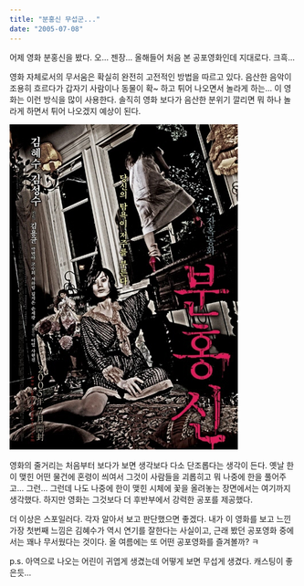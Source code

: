 ```yaml
---
title: "분홍신 무섭군..."
date: "2005-07-08"
---
```


어제 영화 분홍신을 봤다. 오... 젠장... 올해들어 처음 본 공포영화인데 지대로다. 크흑...  
  
영화 자체로서의 무서움은 확실히 완전히 고전적인 방법을 따르고 있다. 음산한 음악이 조용히 흐르다가 갑자기 사람이나 동물이 확~ 하고 튀어 나오면서 놀라게 하는... 이 영화는 이런 방식을 많이 사용한다. 솔직히 영화 보다가 음산한 분위기 깔리면 뭐 하나 놀라게 하면서 튀어 나오겠지 예상이 된다.  

![](/assets/images/posts/2005/07/fk200000000089.jpg)
  
영화의 줄거리는 처음부터 보다가 보면 생각보다 다소 단조롭다는 생각이 든다. 옛날 한이 맺힌 어떤 물건에 혼령이 씌여서 그것이 사람들을 괴롭히고 뭐 나중에 한을 풀어주고... 그런... 그런데 나도 나중에 한이 맺힌 시체에 꽃을 올려놓는 장면에서는 여기까지 생각했다. 하지만 영화는 그것보다 더 후반부에서 강력한 공포를 제공했다.  
  
더 이상은 스포일러다. 각자 알아서 보고 판단했으면 좋겠다. 내가 이 영화를 보고 느낀 가장 첫번째 느낌은 김혜수가 역시 연기를 잘한다는 사실이고, 근래 봤던 공포영화 중에서는 꽤나 무서웠다는 것이다. 올 여름에는 또 어떤 공포영화를 즐겨볼까? ㅋ  

p.s. 아역으로 나오는 어린이 귀엽게 생겼는데 어떻게 보면 무섭게 생겼다. 캐스팅이 좋은듯...
